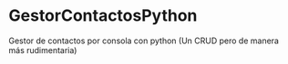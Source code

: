 # GestorContactosPython
Gestor de contactos por consola con python (Un CRUD pero de manera más rudimentaria)
